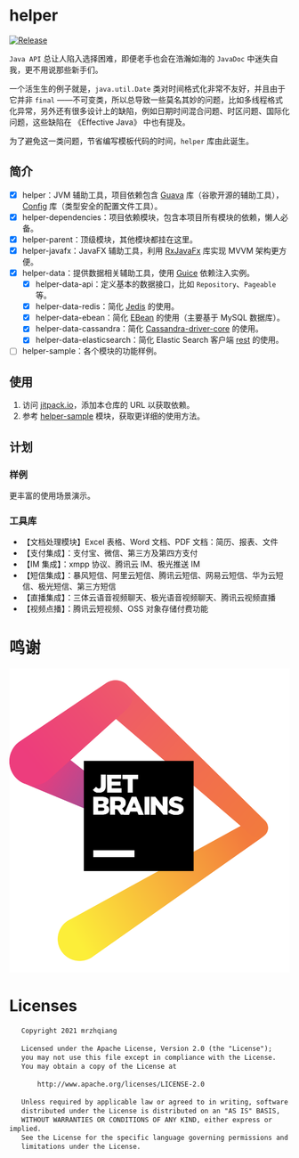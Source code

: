 # helper

[![Release](https://jitpack.io/v/mrzhqiang/helper.svg)](https://jitpack.io/#mrzhqiang/helper)

`Java API` 总让人陷入选择困难，即便老手也会在浩瀚如海的 `JavaDoc` 中迷失自我，更不用说那些新手们。

一个活生生的例子就是，`java.util.Date` 类对时间格式化非常不友好，并且由于它并非 `final`
——不可变类，所以总导致一些莫名其妙的问题，比如多线程格式化异常，另外还有很多设计上的缺陷，例如日期时间混合问题、时区问题、国际化问题，这些缺陷在 《Effective Java》 中也有提及。

为了避免这一类问题，节省编写模板代码的时间，`helper` 库由此诞生。

## 简介

- [x] helper：JVM 辅助工具，项目依赖包含 [Guava][1] 库（谷歌开源的辅助工具），[Config][2] 库（类型安全的配置文件工具）。
- [x] helper-dependencies：项目依赖模块，包含本项目所有模块的依赖，懒人必备。
- [x] helper-parent：顶级模块，其他模块都挂在这里。
- [x] helper-javafx：JavaFX 辅助工具，利用 [RxJavaFx][3] 库实现 MVVM 架构更方便。
- [x] helper-data：提供数据相关辅助工具，使用 [Guice][5] 依赖注入实例。
    - [x] helper-data-api：定义基本的数据接口，比如 `Repository`、`Pageable` 等。
    - [x] helper-data-redis：简化 [Jedis][4] 的使用。
    - [x] helper-data-ebean：简化 [EBean][6] 的使用（主要基于 MySQL 数据库）。
    - [x] helper-data-cassandra：简化 [Cassandra-driver-core][7] 的使用。
    - [x] helper-data-elasticsearch：简化 Elastic Search 客户端 [rest][8] 的使用。
- [ ] helper-sample：各个模块的功能样例。

## 使用

1. 访问 [jitpack.io][9]，添加本仓库的 URL 以获取依赖。
2. 参考 [helper-sample][10] 模块，获取更详细的使用方法。

## 计划

### 样例
更丰富的使用场景演示。

### 工具库
- 【文档处理模块】Excel 表格、Word 文档、PDF 文档：简历、报表、文件
- 【支付集成】：支付宝、微信、第三方及第四方支付
- 【IM 集成】：xmpp 协议、腾讯云 IM、极光推送 IM
- 【短信集成】：暴风短信、阿里云短信、腾讯云短信、网易云短信、华为云短信、极光短信、第三方短信
- 【直播集成】：三体云语音视频聊天、极光语音视频聊天、腾讯云视频直播
- 【视频点播】：腾讯云短视频、OSS 对象存储付费功能

# 鸣谢

[![JetBrains](https://raw.githubusercontent.com/mrzhqiang/helper/master/images/jetbrains.png)](https://www.jetbrains.com/community/opensource/#support)

# Licenses

```
   Copyright 2021 mrzhqiang

   Licensed under the Apache License, Version 2.0 (the "License");
   you may not use this file except in compliance with the License.
   You may obtain a copy of the License at

       http://www.apache.org/licenses/LICENSE-2.0

   Unless required by applicable law or agreed to in writing, software
   distributed under the License is distributed on an "AS IS" BASIS,
   WITHOUT WARRANTIES OR CONDITIONS OF ANY KIND, either express or implied.
   See the License for the specific language governing permissions and
   limitations under the License.
```

[1]:https://mvnrepository.com/artifact/com.google.guava/guava

[2]:https://mvnrepository.com/artifact/com.typesafe/config

[3]:https://mvnrepository.com/artifact/io.reactivex.rxjava2/rxjavafx

[4]:https://github.com/mrzhqiang/helper/tree/master/helper

[5]:https://mvnrepository.com/artifact/redis.clients/jedis

[6]:https://mvnrepository.com/artifact/io.ebean/ebean

[7]:https://mvnrepository.com/artifact/com.datastax.cassandra/cassandra-driver-core

[8]:https://mvnrepository.com/artifact/org.elasticsearch.client/rest

[9]:https://jitpack.io/#mrzhqiang/helper

[10]:https://github.com/mrzhqiang/helper/tree/master/helper-sample
